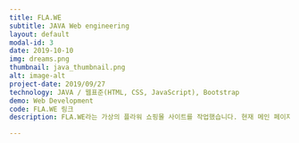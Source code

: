 ```yaml
---
title: FLA.WE
subtitle: JAVA Web engineering
layout: default
modal-id: 3
date: 2019-10-10
img: dreams.png
thumbnail: java_thumbnail.png
alt: image-alt
project-date: 2019/09/27
technology: JAVA / 웹표준(HTML, CSS, JavaScript), Bootstrap
demo: Web Development
code: FLA.WE 링크
description: FLA.WE라는 가상의 플라워 쇼핑몰 사이트를 작업했습니다. 현재 메인 페이지, 문의 게시판 등을 구현해놓았습니다.

---
```

